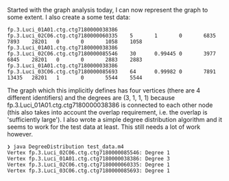 Started with the graph analysis today, I can now represent the graph to some extent. I also create a some test data:

```
fp.3.Luci_01A01.ctg.ctg7180000038386    fp.3.Luci_02C06.ctg.ctg7180000060335    5       1       0       6835    7893    28201   0       0       1058    1058
fp.3.Luci_01A01.ctg.ctg7180000038386    fp.3.Luci_02C06.ctg.ctg7180000085546    30      0.99445 0       3977    6845    28201   0       0       2883    2883
fp.3.Luci_01A01.ctg.ctg7180000038386    fp.3.Luci_03C06.ctg.ctg7180000085693    64      0.99982 0       7891    13435   28201   1       0       5544    5544

```

The graph which this implicitly defines has four vertices (there are 4 different identifiers) and the degrees are (3, 1, 1, 1) because fp.3.Luci_01A01.ctg.ctg7180000038386 is connected to each other node (this also takes into account the overlap requirement, i.e. the overlap is 'sufficiently large'). I also wrote a simple degree distribution algorithm and it seems to work for the test data at least. This still needs a lot of work however.

```
❯ java DegreeDistribution test_data.m4
Vertex fp.3.Luci_02C06.ctg.ctg7180000085546: Degree 1
Vertex fp.3.Luci_01A01.ctg.ctg7180000038386: Degree 3
Vertex fp.3.Luci_02C06.ctg.ctg7180000060335: Degree 1
Vertex fp.3.Luci_03C06.ctg.ctg7180000085693: Degree 1
```
